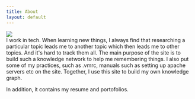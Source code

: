 ```yaml
---
title: About
layout: default
---
```


<div class="row content-row">
<div class="col-12 col-sm-4">
    <img src="{{ site.baseurl }}/images/700_square.jpg">
</div>
<div class="col-12 col-sm-8">
I work in tech. When learning new things, I always find that researching a particular topic leads me to another topic which then leads me to other topics. And it's hard to track them all. The main purpose of the site is to build such a knowledge network to help me remembering things. I also put some of my practices, such as .vmrc, manuals such as setting up apache servers etc on the site. Together, I use this site to build my own knowledge graph.

In addition, it contains my resume and portofolios.
</div>
</div>